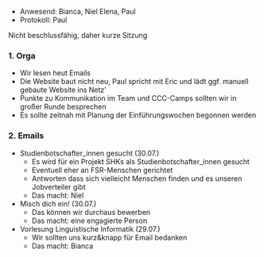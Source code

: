 ---
---

* Anwesend: Bianca, Niel Elena, Paul  
* Protokoll: Paul  

Nicht beschlussfähig, daher kurze Sitzung

### 1. Orga
  * Wir lesen heut Emails
  * Die Website baut nicht neu, Paul spricht mit Eric und lädt ggf. manuell gebaute Website ins Netz'
  * Punkte zu Kommunikation im Team und CCC-Camps sollten wir in großer Runde besprechen
  * Es sollte zeitnah mit Planung der Einführungswochen begonnen werden

### 2. Emails
  * Studienbotschafter_innen gesucht (30.07.)
    * Es wird für ein Projekt SHKs als Studienbotschafter_innen gesucht
    * Eventuell eher an FSR-Menschen gerichtet
    * Antworten dass sich vielleicht Menschen finden und es unseren Jobverteiler gibt
    * Das macht: Niel
  * Misch dich ein! (30.07.)
    * Das können wir durchaus bewerben
    * Das macht: eine engagierte Person
  * Vorlesung Linguistische Informatik (29.07.)
    * Wir sollten uns kurz&knapp für Email bedanken
    * Das macht: Bianca